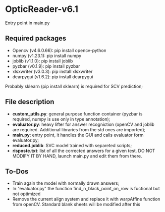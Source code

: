 # OpticReader-v6.1
Entry point in main.py
## Required packages
- Opencv (v4.6.0.66): pip install opencv-python
- numpy (v1.23.1): pip install numpy
- joblib (v1.1.0): pip install joblib
- pyzbar (v0.1.9): pip install pyzbar
- xlsxwriter (v3.0.3): pip install xlsxwriter
- dearpygui (v1.6.2): pip install dearpygui

Probably sklearn (pip install sklearn) is required for SCV prediction;

## File description
- **custom_utils.py**: general purpose function container (pyzbar is required, numpy is use only in type annotation);
- **evaluator.py**: heavy lifter for answer recogniction  (openCV and joblib are required. Additional libraries from the std ones are imported);
- **main.py**: entry point, it handles the GUI and calls evaluator form evaluator.py;
-  **reduced.joblib**: SVC model trained with separeted scripts;
-  **risposte.txt**: list of all the corrected answers for a given test. DO NOT MODIFY IT BY HAND, launch main.py and edit them from there.

## To-Dos
-  Train again the model with normally drawn answers;
-  In "evaluator.py" the function find_n_black_point_on_row is fuctional but not optimized
-  Remove the current align system and replace it with warpAffine function from openCV. Standard blank sheets will be modified after this
